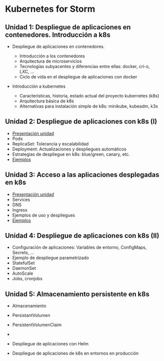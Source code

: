 # Kubernetes for Storm

## Unidad 1: Despliegue de aplicaciones en contenedores. Introducción a k8s

* Despliegue de aplicaciones en contenedores.
  * Introducción a los contenedores
  * Arquitectura de microservicios
  * Tecnologías subyacentes y diferencias entre ellas: docker, cri-o, LXC, ...
  * Ciclo de vida en el despliegue de aplicaciones con docker

* Introducción a kubernetes
  * Características, historia, estado actual del proyecto kubernetes (k8s)
  * Arquitectura básica de k8s
  * Alternativas para instalación simple de k8s: minikube, kubeadm, k3s

## Unidad 2: Despliegue de aplicaciones con k8s (I)

* [Presentación unidad](unidad2/presentacion_unidad2.pdf)
* Pods
* ReplicaSet: Tolerancia y escalabilidad
* Deployment: Actualizaciones y despliegues automáticos
* Estrategias de despliegue en k8s: blue/green, canary, etc.
* [Ejemplos](unidad2/README.md)

## Unidad 3: Acceso a las aplicaciones desplegadas en k8s

* [Presentación unidad](unidad2/presentacion_unidad3.pdf)
* Services
* DNS
* Ingress
* Ejemplos de uso y despliegues
* [Ejemplos](unidad3/README.md)

## Unidad 4: Despliegue de aplicaciones con k8s (II)

* Configuración de aplicaciones: Variables de entorno, ConfigMaps, Secrets, ...
* Ejemplo de despliegue parametrizado
* StatefulSet
* DaemonSet
* AutoScale
* Jobs, cronjobs
  
 ## Unidad 5: Almacenamiento persistente en k8s
 
* Almacenamiento
* PersistantVolumen
* PersistentVolumenClaim
* 


* Despliegue de aplicaciones con Helm



* Despliegue de aplicaciones de k8s en entornos en producción
